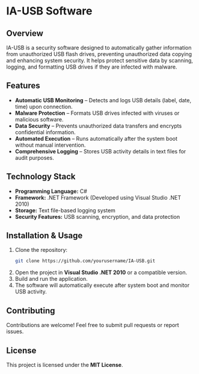 # **IA-USB Software**  

## **Overview**  
IA-USB is a security software designed to automatically gather information from unauthorized USB flash drives, preventing unauthorized data copying and enhancing system security. It helps protect sensitive data by scanning, logging, and formatting USB drives if they are infected with malware.  

## **Features**  
- **Automatic USB Monitoring** – Detects and logs USB details (label, date, time) upon connection.  
- **Malware Protection** – Formats USB drives infected with viruses or malicious software.  
- **Data Security** – Prevents unauthorized data transfers and encrypts confidential information.  
- **Automated Execution** – Runs automatically after the system boot without manual intervention.  
- **Comprehensive Logging** – Stores USB activity details in text files for audit purposes.  

## **Technology Stack**  
- **Programming Language:** C#  
- **Framework:** .NET Framework (Developed using Visual Studio .NET 2010)  
- **Storage:** Text file-based logging system  
- **Security Features:** USB scanning, encryption, and data protection  

## **Installation & Usage**  
1. Clone the repository:  
   ```bash
   git clone https://github.com/yourusername/IA-USB.git
   ```  
2. Open the project in **Visual Studio .NET 2010** or a compatible version.  
3. Build and run the application.  
4. The software will automatically execute after system boot and monitor USB activity.  

## **Contributing**  
Contributions are welcome! Feel free to submit pull requests or report issues.  

## **License**  
This project is licensed under the **MIT License**.  
